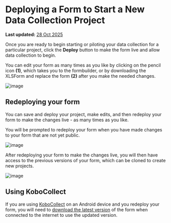 # Deploying a Form to Start a New Data Collection Project
**Last updated:** <a href="https://github.com/kobotoolbox/docs/blob/01270a828ec846731411368326ba58114adda98e/source/deploy_form_new_project.md" class="reference">28 Oct 2025</a>


Once you are ready to begin starting or piloting your data collection for a
particular project, click the **Deploy** button to make the form live and allow
data collection to begin.

You can edit your form as many times as you like by clicking on the pencil icon
**(1)**, which takes you to the formbuilder, or by downloading the XLSForm and
replace the form **(2)** after you make the needed changes.

![image](/images/deploy_form_new_project/deploy.jpg)

## Redeploying your form

You can save and deploy your project, make edits, and then redeploy your form to
make the changes live - as many times as you like.

You will be prompted to redeploy your form when you have made changes to your
form that are not yet public.

![image](/images/deploy_form_new_project/redeploy.jpg)

After redeploying your form to make the changes live, you will then have access
to the previous versions of your form, which can be cloned to create new
projects.

![image](/images/deploy_form_new_project/previous_versions.png)

## Using KoboCollect

If you are using [KoboCollect](https://support.kobotoolbox.org/kobocollect_on_android_latest.html) on an Android device and you redeploy your form,
you will need to [download the latest version](https://support.kobotoolbox.org/data_collection_kobocollect.html#downloading-forms) of the form when connected to the internet to use the updated version.
